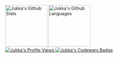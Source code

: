 <div>
  <a href="https://github.com/jukkapajarinen">
    <img height="135px" src="https://github-readme-stats.vercel.app/api?username=jukkapajarinen&theme=transparent&show_icons=true&hide_title=true&hide_border=true&&include_all_commits=true&count_private=true&line_height=21" alt="Jukka's Github Stats"/>
  </a>
  <a href="https://github.com/jukkapajarinen">
    <img height="135px" src="https://github-readme-stats.vercel.app/api/top-langs/?username=jukkapajarinen&theme=transparent&&hide_title=true&hide_border=true&layout=compact&langs_count=8" alt="Jukka's Github Languages" />
  </a>
</div>
<div>
  <a href="https://github.com/jukkapajarinen">
    <img src="https://komarev.com/ghpvc/?username=jukkapajarinen&color=blue" alt="Jukka's Profile Views">
  </a>
  <a href="https://www.codewars.com/users/jukkap" target="_blank">
    <img src="https://www.codewars.com/users/jukkap/badges/micro" alt="Jukka's Codewars Badge"/>
  </a>
</div>
